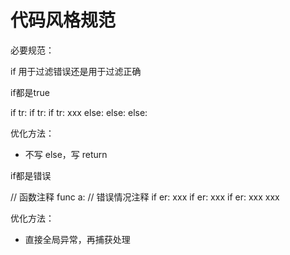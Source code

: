 # 代码风格规范

必要规范：

if 用于过滤错误还是用于过滤正确

if都是true

if tr:
    if tr:
        if tr: 
            xxx
        else:
    else:
else:

优化方法：
- 不写 else，写 return

if都是错误

// 函数注释
func a:
    // 错误情况注释
    if er: xxx
    if er: xxx
    if er: xxx
    xxx

优化方法：
- 直接全局异常，再捕获处理